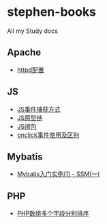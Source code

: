 # stephen-books
All my Study docs

## Apache
* [httpd配置](https://github.com/StephenTao/stephen-books/blob/master/apache/httpd%E9%85%8D%E7%BD%AE.md)

## JS
* [JS事件捕获方式](https://github.com/StephenTao/stephen-books/blob/master/js/JS%E4%BA%8B%E4%BB%B6%E6%8D%95%E8%8E%B7%E6%96%B9%E5%BC%8F.md)
* [JS原型链](https://github.com/StephenTao/stephen-books/blob/master/js/JS%E5%8E%9F%E5%9E%8B%E9%93%BE.md)
* [JS闭包](https://github.com/StephenTao/stephen-books/blob/master/js/JS%E9%97%AD%E5%8C%85.md)
* [onclick事件使用及区别](https://github.com/StephenTao/stephen-books/blob/master/js/onclick%E4%BA%8B%E4%BB%B6%E4%BD%BF%E7%94%A8%E5%8F%8A%E5%8C%BA%E5%88%AB.md)


## Mybatis
* [Mybatis入门实例(1) - SSM(一)](https://github.com/StephenTao/stephen-books/blob/master/mybatis/Mybatis%E5%85%A5%E9%97%A8%E5%AE%9E%E4%BE%8B(1)%20-%20SSM(%E4%B8%80).md)



## PHP
* [PHP数组多个字段分别排序](https://github.com/StephenTao/stephen-books/blob/master/php/PHP%E6%95%B0%E7%BB%84%E5%A4%9A%E4%B8%AA%E5%AD%97%E6%AE%B5%E5%88%86%E5%88%AB%E6%8E%92%E5%BA%8F.md)
